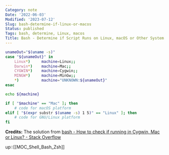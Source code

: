 ```yaml
---
Category: note
Date: '2022-06-03'
Modified: '2023-07-12'
Slug: bash-determine-if-linux-or-macos
Status: published
Tags: bash, determine, Linux, macos
Title: Bash - Determine if Script Runs on Linux, macOS or Other System
---
```


```sh
unameOut="$(uname -s)"
case "${unameOut}" in
    Linux*)     machine=Linux;;
    Darwin*)    machine=Mac;;
    CYGWIN*)    machine=Cygwin;;
    MINGW*)     machine=MinGw;;
    *)          machine="UNKNOWN:${unameOut}"
esac

echo ${machine}

if [ "$machine" == "Mac" ]; then
    # code for macOS platform        
elif [ "$(expr substr $(uname -s) 1 5)" == "Linux" ]; then
    # code for GNU/Linux platform
fi
```

**Credits:**
The solution from [bash - How to check if running in Cygwin, Mac or Linux? - Stack Overflow](https://stackoverflow.com/questions/3466166/how-to-check-if-running-in-cygwin-mac-or-linux)

up::[[MOC_Shell_Bash_Zsh]]
